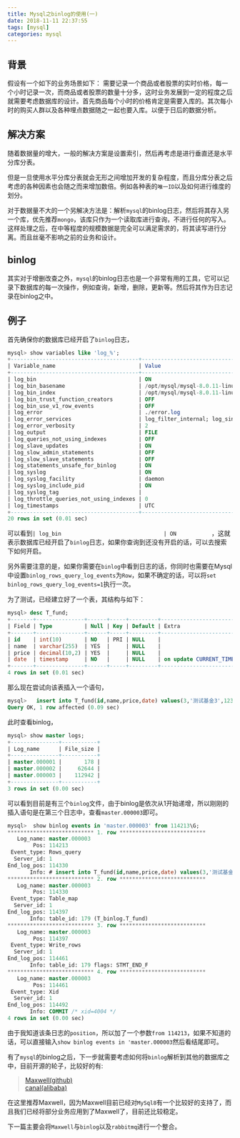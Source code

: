 ```yaml
---
title: Mysql之binlog的使用(一)
date: 2018-11-11 22:37:55
tags: [mysql]
categories: mysql
---
```

## 背景

假设有一个如下的业务场景如下：
需要记录一个商品或者股票的实时价格，每一个小时记录一次，而商品或者股票的数量十分多，这时业务发展到一定的程度之后就需要考虑数据库的设计。首先商品每个小时的价格肯定是需要入库的。其次每小时的购买人群以及各种埋点数据随之一起也要入库。以便于日后的数据分析。

## 解决方案
随着数据量的增大，一般的解决方案是设置索引，然后再考虑是进行垂直还是水平分库分表。


但是一旦使用水平分库分表就会无形之间增加开发的复杂程度，而且分库分表之后考虑的各种因素也会随之而来增加数倍。例如各种表的`唯一ID`以及如何进行维度的划分。


对于数据量不大的一个另解决方法是：解析`mysql`的binlog日志，然后将其存入另一个库，优先推荐`mongo`，该库只作为一个读取库进行查询，不进行任何的写入。这样处理之后，在中等程度的规模数据是完全可以满足需求的，将其读写进行分离。而且丝毫不影响之前的业务和设计。


## binlog
其实对于增删改查之外，`mysql`的binlog日志也是一个非常有用的工具，它可以记录下数据库的每一次操作，例如查询，新增，删除，更新等。然后将其作为日志记录在binlog之中。

## 例子
首先确保你的数据库已经开启了`binlog`日志，
```sql
mysql> show variables like 'log_%';
+----------------------------------------+------------------------------------------------------------------+
| Variable_name                          | Value                                                            |
+----------------------------------------+------------------------------------------------------------------+
| log_bin                                | ON                                                               |
| log_bin_basename                       | /opt/mysql/mysql-8.0.11-linux-glibc2.12-x86_64/data/master       |
| log_bin_index                          | /opt/mysql/mysql-8.0.11-linux-glibc2.12-x86_64/data/master.index |
| log_bin_trust_function_creators        | OFF                                                              |
| log_bin_use_v1_row_events              | OFF                                                              |
| log_error                              | ./error.log                                                      |
| log_error_services                     | log_filter_internal; log_sink_internal                           |
| log_error_verbosity                    | 2                                                                |
| log_output                             | FILE                                                             |
| log_queries_not_using_indexes          | OFF                                                              |
| log_slave_updates                      | ON                                                               |
| log_slow_admin_statements              | OFF                                                              |
| log_slow_slave_statements              | OFF                                                              |
| log_statements_unsafe_for_binlog       | ON                                                               |
| log_syslog                             | ON                                                               |
| log_syslog_facility                    | daemon                                                           |
| log_syslog_include_pid                 | ON                                                               |
| log_syslog_tag                         |                                                                  |
| log_throttle_queries_not_using_indexes | 0                                                                |
| log_timestamps                         | UTC                                                              |
+----------------------------------------+------------------------------------------------------------------+
20 rows in set (0.01 sec)
```
可以看到`| log_bin                                | ON           `，这就表示数据库已经开启了`binlog`日志，如果你查询到还没有开启的话，可以去搜索下如何开启。

另外需要注意的是，如果你需要在`binlog`中看到日志的话，你同时也需要在Mysql中设置`binlog_rows_query_log_events`为`Row`，如果不确定的话，可以将`set binlog_rows_query_log_events=1`执行一次。


为了测试，已经建立好了一个表，其结构与如下：
```sql
mysql> desc T_fund;
+-------+---------------+------+-----+---------+-----------------------------+
| Field | Type          | Null | Key | Default | Extra                       |
+-------+---------------+------+-----+---------+-----------------------------+
| id    | int(10)       | NO   | PRI | NULL    |                             |
| name  | varchar(255)  | YES  |     | NULL    |                             |
| price | decimal(10,2) | YES  |     | NULL    |                             |
| date  | timestamp     | NO   |     | NULL    | on update CURRENT_TIMESTAMP |
+-------+---------------+------+-----+---------+-----------------------------+
4 rows in set (0.01 sec)

```


那么现在尝试向该表插入一个语句，
```sql
mysql>   insert into T_fund(id,name,price,date) values(3,'测试基金3',1234.1,'2018-11-11 22:12:00');
Query OK, 1 row affected (0.09 sec)

```
此时查看binlog，
```sql
mysql> show master logs;
+---------------+-----------+
| Log_name      | File_size |
+---------------+-----------+
| master.000001 |       178 |
| master.000002 |     62644 |
| master.000003 |    112942 |
+---------------+-----------+
3 rows in set (0.00 sec)

```

可以看到目前是有三个`binlog`文件，由于binlog是依次从1开始递增，所以刚刚的插入语句是在第三个日志中，查看`master.000003`即可。

```sql
mysql>  show binlog events in 'master.000003' from 114213\G;
*************************** 1. row ***************************
   Log_name: master.000003
        Pos: 114213
 Event_type: Rows_query
  Server_id: 1
End_log_pos: 114330
       Info: # insert into T_fund(id,name,price,date) values(3,'测试基金3',1234.1,'2018-11-11 22:12:00')
*************************** 2. row ***************************
   Log_name: master.000003
        Pos: 114330
 Event_type: Table_map
  Server_id: 1
End_log_pos: 114397
       Info: table_id: 179 (T_binlog.T_fund)
*************************** 3. row ***************************
   Log_name: master.000003
        Pos: 114397
 Event_type: Write_rows
  Server_id: 1
End_log_pos: 114461
       Info: table_id: 179 flags: STMT_END_F
*************************** 4. row ***************************
   Log_name: master.000003
        Pos: 114461
 Event_type: Xid
  Server_id: 1
End_log_pos: 114492
       Info: COMMIT /* xid=4004 */
4 rows in set (0.00 sec)

```
由于我知道该条日志的`position`，所以加了一个参数`from 114213`，如果不知道的话，可以直接输入`show binlog events in 'master.000003`然后看结尾即可。 

有了`mysql`的binlog之后，下一步就需要考虑如何将`binlog`解析到其他的数据库之中，目前开源的轮子，比较好的有:

> [Maxwell(github)](https://github.com/zendesk/maxwell)<br>
  [canal(alibaba)](https://github.com/alibaba/canal)
  
  
  在这里推荐Maxwell，因为Maxwell目前已经对`MySql8`有一个比较好的支持了，而且我们已经将部分业务应用到了Maxwell了，目前还比较稳定。
  
  下一篇主要会将`Maxwell`与`binlog`以及`rabbitmq`进行一个整合。